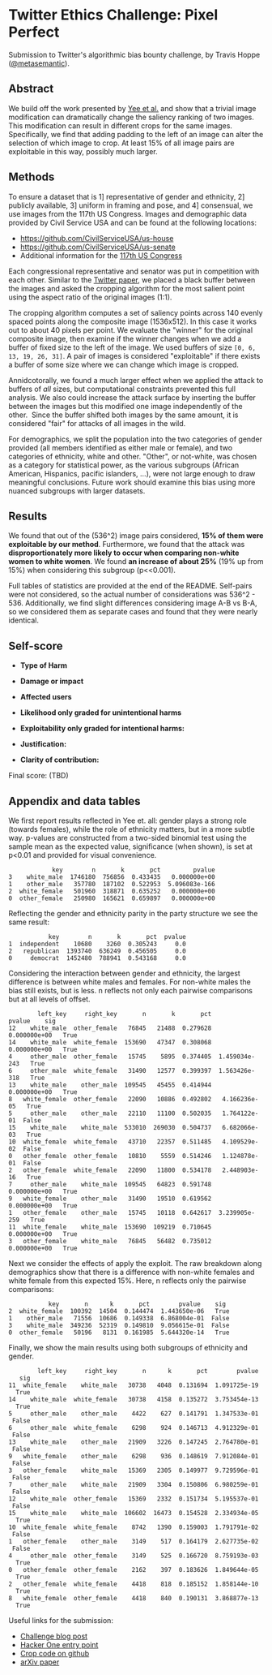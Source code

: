 # Twitter Ethics Challenge: Pixel Perfect
Submission to Twitter's algorithmic bias bounty challenge, by Travis Hoppe ([@metasemantic](https://twitter.com/metasemantic?lang=en)).

## Abstract

We build off the work presented by [Yee et al.](https://arxiv.org/abs/2105.08667) and show that a trivial image modification can dramatically change the saliency ranking of two images. This modification can result in different crops for the same images. Specifically, we find that adding padding to the left of an image can alter the selection of which image to crop. At least 15% of all image pairs are exploitable in this way, possibly much larger.

## Methods

To ensure a dataset that is 1] representative of gender and ethnicity, 2] publicly available, 3] uniform in framing and pose, and 4] consensual, we use images from the 117th US Congress. Images and demographic data provided by Civil Service USA and can be found at the following locations:

+ https://github.com/CivilServiceUSA/us-house
+ https://github.com/CivilServiceUSA/us-senate
+ Additional information for the [117th US Congress](https://www.congress.gov/members?q=%7B%22congress%22%3A%5B%22117%22%5D%7D&pageSize=250&page=1)

Each congressional representative and senator was put in competition with each other. Similar to the [Twitter paper](https://arxiv.org/abs/2105.08667), we placed a black buffer between the images and asked the cropping algorithm for the most salient point using the aspect ratio of the original images (1:1).

The cropping algorithm computes a set of saliency points across 140 evenly spaced points along the composite image (1536x512). In this case it works out to about 40 pixels per point. We evaluate the "winner" for the original composite image, then examine if the winner changes when we add a buffer of fixed size to the left of the image. We used buffers of size `[0, 6, 13, 19, 26, 31]`. A pair of images is considered "exploitable" if there exists a buffer of some size where we can change which image is cropped.

Annidcotorally, we found a much larger effect when we applied the attack to buffers of _all_ sizes, but computational constraints prevented this full analysis. We also could increase the attack surface by inserting the buffer between the images but this modified one image independently of the other.  Since the buffer shifted both images by the same amount, it is considered "fair" for attacks of all images in the wild.

For demographics, we split the population into the two categories of gender provided (all members identified as either male or female), and two categories of ethnicity, white and other. "Other", or not-white, was chosen as a category for statistical power, as the various subgroups (African American, Hispanics, pacific islanders, ...), were not large enough to draw meaningful conclusions. Future work should examine this bias using more nuanced subgroups with larger datasets.

## Results

We found that out of the (536^2) image pairs considered, **15% of them were exploitable by our method**. Furthermore, we found that the attack was **disproportionately more likely to occur when comparing non-white women to white women**. We found **an increase of about 25%** (19% up from 15%) when considering this subgroup (p<<0.001).

Full tables of statistics are provided at the end of the README. Self-pairs were not considered, so the actual number of considerations was 536^2 - 536. Additionally, we find slight differences considering image A-B vs B-A, so we considered them as separate cases and found that they were nearly identical.

## Self-score

+ **Type of Harm**

+ **Damage or impact**
+ **Affected users**
+ **Likelihood only graded for unintentional harms**
+ **Exploitability only graded for intentional harms:**
+ **Justification:**
+ **Clarity of contribution:**

Final score: (TBD)



## Appendix and data tables


We first report results reflected in Yee et. all: gender plays a strong role (towards females), while the role of ethnicity matters, but in a more subtle way. p-values are constructed from a two-sided binomial test using the sample mean as the expected value, significance (when shown), is set at p<0.01 and provided for visual convenience.

```
            key        n       k       pct         pvalue
3    white_male  1746180  756856  0.433435   0.000000e+00
1    other_male   357780  187102  0.522953  5.096083e-166
2  white_female   501960  318871  0.635252   0.000000e+00
0  other_female   250980  165621  0.659897   0.000000e+00
```

Reflecting the gender and ethnicity parity in the party structure we see the same result:

```
           key        n       k       pct  pvalue
1  independent    10680    3260  0.305243     0.0
2   republican  1393740  636249  0.456505     0.0
0     democrat  1452480  788941  0.543168     0.0
```

Considering the interaction between gender and ethnicity, the largest difference is between white males and females. For non-white males the bias still exists, but is less. n reflects not only each pairwise comparisons but at all levels of offset.

```
        left_key     right_key       n       k       pct         pvalue    sig
12    white_male  other_female   76845   21488  0.279628   0.000000e+00   True
14    white_male  white_female  153690   47347  0.308068   0.000000e+00   True
4     other_male  other_female   15745    5895  0.374405  1.459034e-243   True
6     other_male  white_female   31490   12577  0.399397  1.563426e-318   True
13    white_male    other_male  109545   45455  0.414944   0.000000e+00   True
8   white_female  other_female   22090   10886  0.492802   4.166236e-05   True
5     other_male    other_male   22110   11100  0.502035   1.764122e-01  False
15    white_male    white_male  533010  269030  0.504737   6.682066e-03   True
10  white_female  white_female   43710   22357  0.511485   4.109529e-02  False
0   other_female  other_female   10810    5559  0.514246   1.124878e-01  False
2   other_female  white_female   22090   11800  0.534178   2.448903e-16   True
7     other_male    white_male  109545   64823  0.591748   0.000000e+00   True
9   white_female    other_male   31490   19510  0.619562   0.000000e+00   True
1   other_female    other_male   15745   10118  0.642617  3.239905e-259   True
11  white_female    white_male  153690  109219  0.710645   0.000000e+00   True
3   other_female    white_male   76845   56482  0.735012   0.000000e+00   True
```

Next we consider the effects of apply the exploit. The raw breakdown along demographics show that there is a difference with non-white females and white female from this expected 15%. Here, n reflects only the pairwise comparisons:

```
           key       n      k       pct        pvalue    sig
2  white_female  100392  14504  0.144474  1.443650e-06   True
1    other_male   71556  10686  0.149338  6.868004e-01  False
3    white_male  349236  52319  0.149810  9.056615e-01  False
0  other_female   50196   8131  0.161985  5.644320e-14   True
```

Finally, we show the main results using both subgroups of ethnicity and gender.

```
        left_key     right_key       n      k       pct        pvalue    sig
11  white_female    white_male   30738   4048  0.131694  1.091725e-19   True
14    white_male  white_female   30738   4158  0.135272  3.753454e-13   True
5     other_male    other_male    4422    627  0.141791  1.347533e-01  False
6     other_male  white_female    6298    924  0.146713  4.912329e-01  False
13    white_male    other_male   21909   3226  0.147245  2.764780e-01  False
9   white_female    other_male    6298    936  0.148619  7.912084e-01  False
3   other_female    white_male   15369   2305  0.149977  9.729596e-01  False
7     other_male    white_male   21909   3304  0.150806  6.980259e-01  False
12    white_male  other_female   15369   2332  0.151734  5.195537e-01  False
15    white_male    white_male  106602  16473  0.154528  2.334934e-05   True
10  white_female  white_female    8742   1390  0.159003  1.791791e-02  False
1   other_female    other_male    3149    517  0.164179  2.627735e-02  False
4     other_male  other_female    3149    525  0.166720  8.759193e-03   True
0   other_female  other_female    2162    397  0.183626  1.849644e-05   True
2   other_female  white_female    4418    818  0.185152  1.858144e-10   True
8   white_female  other_female    4418    840  0.190131  3.868877e-13   True
```


Useful links for the submission:
+ [Challenge blog post](https://blog.twitter.com/engineering/en_us/topics/insights/2021/algorithmic-bias-bounty-challenge)
+ [Hacker One entry point](https://hackerone.com/twitter-algorithmic-bias?type=team)
+ [Crop code on github](https://github.com/twitter-research/image-crop-analysis)
+ [arXiv paper](https://arxiv.org/abs/2105.08667)